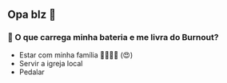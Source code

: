 ## Opa blz 👋

### &#128267; O que carrega minha bateria e me livra do Burnout?
 - Estar com minha família :family_man_woman_girl_girl: (:heart_eyes:)
 - Servir a igreja local
 - Pedalar
